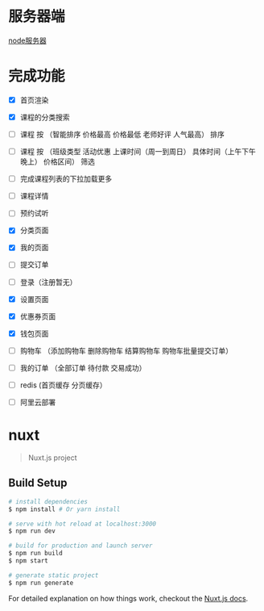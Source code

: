 # 服务器端

[node服务器](https://github.com/1520306916/vue-ssr-sever)


# 完成功能

- [x] 首页渲染



- [x] 课程的分类搜索



- [ ] 课程 按 （智能排序 价格最高 价格最低 老师好评 人气最高） 排序



- [ ] 课程 按 （班级类型 活动优惠 上课时间（周一到周日） 具体时间（上午下午晚上） 价格区间） 筛选

- [ ] 完成课程列表的下拉加载更多


- [ ] 课程详情



- [ ] 预约试听



- [x] 分类页面



- [x] 我的页面



- [ ] 提交订单



- [ ] 登录（注册暂无）



- [x] 设置页面



- [x] 优惠券页面



- [x] 钱包页面



- [ ] 购物车 （添加购物车 删除购物车 结算购物车 购物车批量提交订单）



- [ ] 我的订单 （全部订单 待付款 交易成功）



- [ ] redis (首页缓存 分页缓存）



- [ ] 阿里云部署






# nuxt

> Nuxt.js project

## Build Setup

``` bash
# install dependencies
$ npm install # Or yarn install

# serve with hot reload at localhost:3000
$ npm run dev

# build for production and launch server
$ npm run build
$ npm start

# generate static project
$ npm run generate
```

For detailed explanation on how things work, checkout the [Nuxt.js docs](https://github.com/nuxt/nuxt.js).
